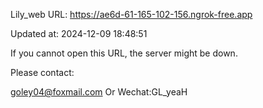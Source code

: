 Lily_web URL: https://ae6d-61-165-102-156.ngrok-free.app

Updated at: 2024-12-09 18:48:51

If you cannot open this URL, the server might be down.

Please contact: 

goley04@foxmail.com Or Wechat:GL_yeaH